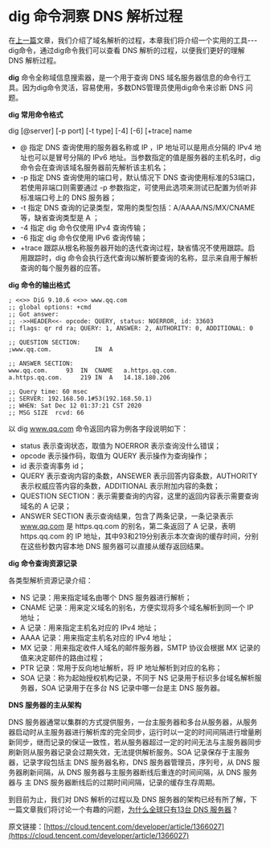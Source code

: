 # dig 命令洞察 DNS 解析过程

在[上一篇](https://cloud.tencent.com/developer/article/1365761?from=10680)文章，我们介绍了域名解析的过程，本章我们将介绍一个实用的工具---dig命令，通过dig命令我们可以查看 DNS 解析的过程，以便我们更好的理解 DNS 解析过程。

**dig** 命令全称域信息搜索器，是一个用于查询 DNS 域名服务器信息的命令行工具。因为dig命令灵活，容易使用，多数DNS管理员使用dig命令来诊断 DNS 问题。

**dig 常用命令格式**

dig \[@server\] \[-p port\] \[-t type\] \[-4\] \[-6\] \[+trace\] name

* @ 指定 DNS 查询使用的服务器名称或 IP ，IP 地址可以是用点分隔的 IPv4 地址也可以是冒号分隔的 IPv6 地址。当参数指定的值是服务器的主机名时，dig 命令会在查询该域名服务器前先解析该主机名；
* -p 指定 DNS 查询使用的端口号，默认情况下 DNS 查询使用标准的53端口，若使用非端口则需要通过 -p 参数指定，可使用此选项来测试已配置为侦听非标准端口号上的 DNS 服务器；
* -t 指定 DNS 查询的记录类型，常用的类型包括：A/AAAA/NS/MX/CNAME 等，缺省查询类型是 A ；
* -4 指定 dig 命令仅使用 IPv4 查询传输；
* -6 指定 dig 命令仅使用 IPv6 查询传输；
* +trace 跟踪从根名称服务器开始的迭代查询过程，缺省情况不使用跟踪。启用跟踪时，dig 命令会执行迭代查询以解析要查询的名称，显示来自用于解析查询的每个服务器的应答。

**dig 命令的输出格式**

```text
; <<>> DiG 9.10.6 <<>> www.qq.com
;; global options: +cmd
;; Got answer:
;; ->>HEADER<<- opcode: QUERY, status: NOERROR, id: 33603
;; flags: qr rd ra; QUERY: 1, ANSWER: 2, AUTHORITY: 0, ADDITIONAL: 0

;; QUESTION SECTION:
;www.qq.com.			IN	A

;; ANSWER SECTION:
www.qq.com.		93	IN	CNAME	a.https.qq.com.
a.https.qq.com.		219	IN	A	14.18.180.206

;; Query time: 60 msec
;; SERVER: 192.168.50.1#53(192.168.50.1)
;; WHEN: Sat Dec 12 01:37:21 CST 2020
;; MSG SIZE  rcvd: 66

```

以 dig www.qq.com 命令返回内容为例各字段说明如下：

* status 表示查询状态，取值为 NOERROR 表示查询没什么错误；
* opcode 表示操作码，取值为 QUERY 表示操作为查询操作；
* id 表示查询事务 id；
* QUERY 表示查询内容的条数，ANSEWER 表示回答内容条数，AUTHORITY 表示权威应答内容的条数，ADDITIONAL 表示附加内容的条数；
* QUESTION SECTION：表示需要查询的内容，这里的返回内容表示需要查询域名的 A 记录；
* ANSWER SECTION 表示查询结果，包含了两条记录，一条记录表示 www.qq.com 是 https.qq.com 的别名，第二条返回了 A 记录，表明 https.qq.com 的 IP 地址，其中93和219分别表示本次查询的缓存时间，分别在这些秒数内容本地 DNS 服务器可以直接从缓存返回结果。

**dig 命令查询资源记录**

各类型解析资源记录介绍：

* NS 记录：用来指定域名由哪个 DNS 服务器进行解析；
* CNAME 记录：用来定义域名的别名，方便实现将多个域名解析到同一个 IP 地址；
* A 记录：用来指定主机名对应的 IPv4 地址；
* AAAA 记录：用来指定主机名对应的 IPv4 地址；
* MX 记录：用来指定收件人域名的邮件服务器，SMTP 协议会根据 MX 记录的值来决定邮件的路由过程；
* PTR 记录：常用于反向地址解析，将 IP 地址解析到对应的名称；
* SOA 记录：称为起始授权机构记录，不同于 NS 记录用于标识多台域名解析服务器，SOA 记录用于在多台 NS 记录中哪一台是主 DNS 服务器。

**DNS 服务器的主从架构**

DNS 服务器通常以集群的方式提供服务，一台主服务器和多台从服务器，从服务器启动时从主服务器进行解析库的完全同步，运行时以一定的时间间隔进行增量刷新同步，继而记录的保证一致性，若从服务器超过一定的时间无法与主服务器同步刷新则从服务器记录会过期失效，无法提供解析服务。SOA 记录保存于主服务器，记录字段包括主 DNS 服务器名称，DNS 服务器管理员，序列号，从 DNS 服务器刷新间隔，从 DNS 服务器与主服务器断线后重连的时间间隔，从 DNS 服务器与 主 DNS 服务器断线后的过期时间间隔，记录的缓存生存周期。

到目前为止，我们对 DNS 解析的过程以及 DNS 服务器的架构已经有所了解，下一篇文章我们将讨论一个有趣的问题，[为什么全球只有13台 DNS 服务器](https://cloud.tencent.com/developer/article/1366044?from=10680)？

原文链接：[https://cloud.tencent.com/developer/article/1366027](https://cloud.tencent.com/developer/article/1366027)

